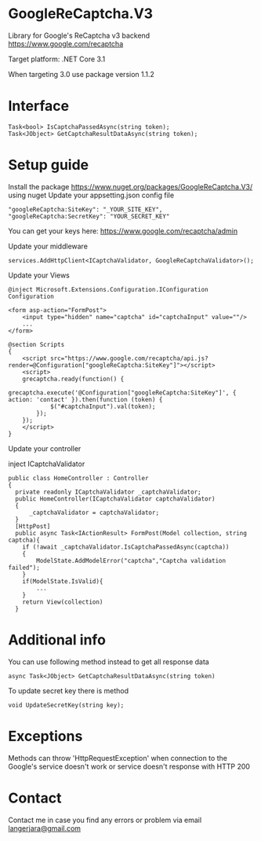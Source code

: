 # GoogleReCaptcha.V3
Library for Google's ReCaptcha v3 backend
https://www.google.com/recaptcha

Target platform: .NET Core 3.1

When targeting 3.0 use package version 1.1.2

# Interface

    Task<bool> IsCaptchaPassedAsync(string token);
    Task<JObject> GetCaptchaResultDataAsync(string token);

# Setup guide
Install the package https://www.nuget.org/packages/GoogleReCaptcha.V3/ using nuget
Update your appsetting.json config file

    "googleReCaptcha:SiteKey": "_YOUR_SITE_KEY",
    "googleReCaptcha:SecretKey": "YOUR_SECRET_KEY"
    
You can get your keys here: https://www.google.com/recaptcha/admin

Update your middleware

    services.AddHttpClient<ICaptchaValidator, GoogleReCaptchaValidator>();

Update your Views

    @inject Microsoft.Extensions.Configuration.IConfiguration Configuration
    
    <form asp-action="FormPost">
        <input type="hidden" name="captcha" id="captchaInput" value=""/>
        ...
    </form>

    @section Scripts
    {
        <script src="https://www.google.com/recaptcha/api.js?render=@Configuration["googleReCaptcha:SiteKey"]"></script>
        <script>
        grecaptcha.ready(function() {
            grecaptcha.execute('@Configuration["googleReCaptcha:SiteKey"]', { action: 'contact' }).then(function (token) {
                $("#captchaInput").val(token);
            });
        });
        </script>
    }

Update your controller

inject ICaptchaValidator

    public class HomeController : Controller
    {
      private readonly ICaptchaValidator _captchaValidator;
      public HomeController(ICaptchaValidator captchaValidator)
      {
          _captchaValidator = captchaValidator;
      }
      [HttpPost]
      public async Task<IActionResult> FormPost(Model collection, string captcha){
        if (!await _captchaValidator.IsCaptchaPassedAsync(captcha))
        {
            ModelState.AddModelError("captcha","Captcha validation failed");
        }
        if(ModelState.IsValid){
            ...
        }
        return View(collection)
      }

# Additional info
You can use following method instead to get all response data
        
    async Task<JObject> GetCaptchaResultDataAsync(string token)
    
To update secret key there is method

    void UpdateSecretKey(string key);
    
# Exceptions
Methods can throw 'HttpRequestException' when connection to the Google's service doesn't work or service doesn't response with HTTP 200

# Contact
Contact me in case you find any errors or problem via email langerjara@gmail.com
